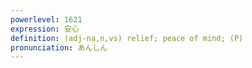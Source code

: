 ```yaml
---
powerlevel: 1621
expression: 安心
definition: (adj-na,n,vs) relief; peace of mind; (P)
pronunciation: あんしん
---
```

